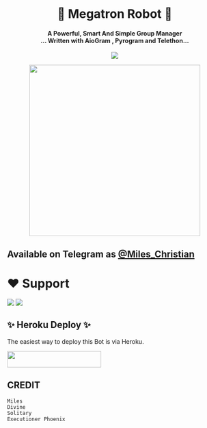 <h1 align="center"><b> 🦋 Megatron Robot 🦋 </b></h1>

<h4 align="center">A Powerful, Smart And Simple Group Manager <br> ... Written with AioGram , Pyrogram and Telethon...</h4>
<p align='center'>
  <a href="https://www.python.org/" alt="made-with-python"> <img src="https://img.shields.io/badge/Made%20with-Python-1f425f.svg?style=flat-square&logo=python&color=blue" /> </a>
 

<p align="center"><a href="https://t.me/Megatron_Ro_Bot"><img src="(https://telegra.ph/file/df2b6f612d76b0d2e462c.jpg)" width="400"></a></p>

## Available on Telegram as [@Miles_Christian](https://t.me/Megatron_Ro_Bot)

# ❤️ Support
<a href="https://t.me/Yeager_Muxic"><img src="https://img.shields.io/badge/Join-Telegram%20Channel-red.svg?logo=Telegram"></a>
<a href="https://t.me/Yeager_Support"><img src="https://img.shields.io/badge/Join-Telegram%20Group-blue.svg?logo=telegram"></a>


## ✨ Heroku Deploy ✨
The easiest way to deploy this Bot is via Heroku.

<p align="left"><a href="https://heroku.com/deploy?template=https://github.com/dipvyash/Megatron"> <img src="https://img.shields.io/badge/Deploy%20To%20Heroku-black?style=for-the-badge&logo=heroku" width="220" height="38.45"/></a></p>



## CREDIT
```
Miles
Divine
Solitary
Executioner Phoenix
```
